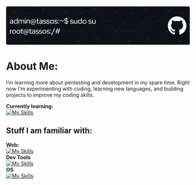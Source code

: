 ![Header](./header-img.png)
# About Me:
I’m learning more about pentesting and development in my spare time. 
Right now I'm experimenting with coding, learning new languages, and building projects to improve my coding skills.

**Currently learning:**
<br>
[![My Skills](https://skillicons.dev/icons?i=php,py,mysql)](https://skillicons.dev)

## Stuff I am familiar with:
**Web:**
<br>
[![My Skills](https://skillicons.dev/icons?i=html,css,js)](https://skillicons.dev)
<br>
**Dev Tools**
<br>
[![My Skills](https://skillicons.dev/icons?i=github,git,nginx)](https://skillicons.dev)
<br>
**OS**
<br>
[![My Skills](https://skillicons.dev/icons?i=windows,ubuntu,debian,kali)](https://skillicons.dev)
